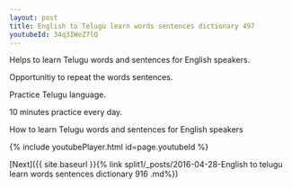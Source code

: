 ```yaml
---
layout: post
title: English to Telugu learn words sentences dictionary 497 
youtubeId: 34q3IWeZ7lQ
---
```

 
 
Helps to learn Telugu words and sentences for English speakers.

Opportunitiy to repeat the words sentences. 

Practice Telugu language. 
 
10 minutes practice every day. 
 
How to learn Telugu words and sentences for English speakers 
 
{% include youtubePlayer.html id=page.youtubeId %}
 
 
[Next]({{ site.baseurl }}{% link  split1/_posts/2016-04-28-English to telugu learn words sentences dictionary 916 .md%})
 
